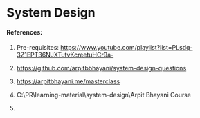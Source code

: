 # System Design


#### References: 

1. Pre-requisites: https://www.youtube.com/playlist?list=PLsdq-3Z1EPT36NJXTutvKcreetuHCr9a-
2. https://github.com/arpitbbhayani/system-design-questions

3. https://arpitbhayani.me/masterclass
4. C:\PR\learning-material\system-design\Arpit Bhayani Course
5. 